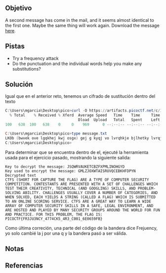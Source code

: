 ## Objetivo
A second message has come in the mail, and it seems almost identical to the first one. Maybe the same thing will work again. Download the message [here](https://artifacts.picoctf.net/c/183/message.txt).

## Pistas
- Try a frequency attack
- Do the punctuation and the individual words help you make any substitutions?

## Solución
Igual que en el anterior reto, tenemos un cifrado de sustitución dentro del texto

```powershell
C:\Users\mgarcia\Desktop\pico>curl -O https://artifacts.picoctf.net/c/183/message.txt
  % Total    % Received % Xferd  Average Speed   Time    Time     Time  Current
                                 Dload  Upload   Total   Spent    Left  Speed
100   638  100   638    0     0    969      0 --:--:-- --:--:-- --:--:--   989

C:\Users\mgarcia\Desktop\pico>type message.txt
LKOb (bwvek ove lgqkhej kwj osgx) gej g kyqj vo lvrqhkje bjlhetky lvrqjktktvu. Lvukjbkgukb gej qejbjukjz dtkw g bjk vo lwgssjuxjb dwtlw kjbk kwjte lejgktftky, kjlwutlgs (guz xvvxstux) bitssb, guz qevmsjr-bvsftux gmtstky. Lwgssjuxjb hbhgssy lvfje g uhrmje vo lgkjxvetjb, guz dwju bvsfjz, jglw ytjszb g bketux (lgssjz g osgx) dwtlw tb bhmrtkkjz kv gu vustuj blvetux bjeftlj. LKOb gej g xejgk dgy kv sjgeu g dtzj geegy vo lvrqhkje bjlhetky bitssb tu g bgoj, sjxgs juftevurjuk, guz gej wvbkjz guz qsgyjz my rguy bjlhetky xevhqb gevhuz kwj dvesz ove ohu guz qeglktlj. Ove kwtb qevmsjr, kwj osgx tb: qtlvLKO{OE3AH3ULY_4774LI5_4E3_L001_6J0659OM}
C:\Users\mgarcia\Desktop\pico>
```

Para determinar que se encuentra dentro de el, ejecuté la herramienta usada para el ejercicio pasado, mostrando la siguiente salida:

```
Key to decrypt the message: JSQWRVAUKETCBZFXPMLINOHGYD
Key used to encrypt the message: GMLZJOXWTAISRUVQCEBKHFDPYN
Decrypted text
CTFS (SHORT FOR CAPTURE THE FLAG) ARE A TYPE OF COMPUTER SECURITY COMPETITION. CONTESTANTS ARE PRESENTED WITH A SET OF CHALLENGES WHICH TEST THEIR CREATIVITY, TECHNICAL (AND GOOGLING) SKILLS, AND PROBLEM-SOLVING ABILITY. CHALLENGES USUALLY COVER A NUMBER OF CATEGORIES, AND WHEN SOLVED, EACH YIELDS A STRING (CALLED A FLAG) WHICH IS SUBMITTED TO AN ONLINE SCORING SERVICE. CTFS ARE A GREAT WAY TO LEARN A WIDE ARRAY OF COMPUTER SECURITY SKILLS IN A SAFE, LEGAL ENVIRONMENT, AND ARE HOSTED AND PLAYED BY MANY SECURITY GROUPS AROUND THE WORLD FOR FUN AND PRACTICE. FOR THIS PROBLEM, THE FLAG IS: PICOCTF{FR3JU3NCY_4774CK5_4R3_C001_6E0659FB}
```

Como última correción, una parte del código de la bandera dice Frejuency, yo solo cambié la j por una q y la bandera pasó a ser válida.
## Notas

## Referencias
